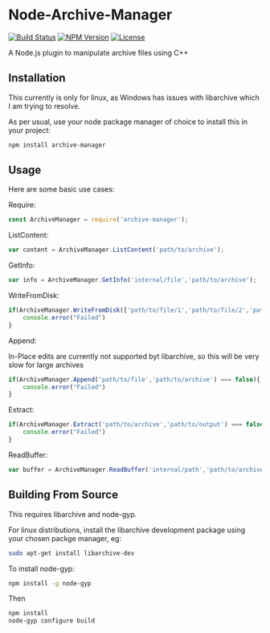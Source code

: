 # Node-Archive-Manager
[![Build Status](https://travis-ci.org/LordDeimos/Node-Archive-Manager.svg?branch=master)](https://travis-ci.org/LordDeimos/Node-Archive-Manager)
[![NPM Version](https://img.shields.io/npm/v/archive-manager.svg)](https://www.npmjs.com/package/archive-manager)
[![License](https://img.shields.io/github/license/LordDeimos/Node-Archive-Manager.svg)](https://github.com/LordDeimos/Node-Archive-Manager/blob/master/LICENSE)

A Node.js plugin to manipulate archive files using C++

## Installation
This currently is only for linux, as Windows has issues with libarchive which I am trying to resolve.

As per usual, use your node package manager of choice to install this in your project:
```sh
npm install archive-manager
```

## Usage
Here are some basic use cases:

Require:
```js
const ArchiveManager = require('archive-manager');
```

ListContent:
```js
var content = ArchiveManager.ListContent('path/to/archive');

```

GetInfo:
```js
var info = ArchiveManager.GetInfo('internal/file','path/to/archive');
```

WriteFromDisk:
```js
if(ArchiveManager.WriteFromDisk(['path/to/file/1','path/to/file/2','path/to/file/3'],'path/to/archive') === false){
    console.error("Failed")
}
```

Append:

In-Place edits are currently not supported byt libarchive, so this will be very slow for large archives
```js
if(ArchiveManager.Append('path/to/file','path/to/archive') === false){
    console.error("Failed")
}
```

Extract:
```js
if(ArchiveManager.Extract('path/to/archive','path/to/output') === false){
    console.error("Failed")
}
```

ReadBuffer:
```js
var buffer = ArchiveManager.ReadBuffer('internal/path','path/to/archive');
```

## Building From Source
This requires libarchive and node-gyp.

For linux distributions, install the libarchive development package using your chosen packge manager, eg:
```sh
sudo apt-get install libarchive-dev
```
To install node-gyp:
```sh
npm install -g node-gyp
```

Then
```sh
npm install
node-gyp configure build
```